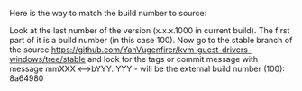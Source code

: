 Here is the way to match the build number to source:

Look at the last number of the version (x.x.x.1000 in current build). The first part of it is a build number (in this case 100).
Now go to the stable branch of the source https://github.com/YanVugenfirer/kvm-guest-drivers-windows/tree/stable and look for the tags or commit message with message mmXXX <-->bYYY. YYY - will be the external build number (100): 8a64980